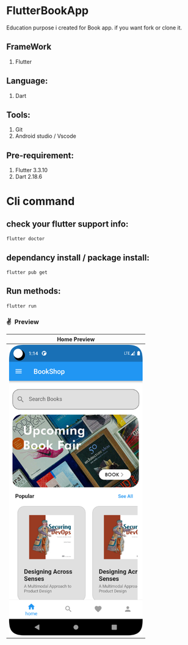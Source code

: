 # FlutterBookApp
Education purpose i created for Book app. if you want fork or clone it.

## FrameWork
1. Flutter

## Language:
1. Dart

## Tools:
1. Git
2. Android studio / Vscode

## Pre-requirement:
1. Flutter 3.3.10
2. Dart 2.18.6

# Cli command
## check your flutter support info:
```
flutter doctor
```
## dependancy install / package install:
```
flutter pub get
```
## Run methods:
```
flutter run
```
### ✌&ensp;Preview

|           Home Preview           |  
|:--------------------------------:|
| <img src="home.png" width="350"> | 

